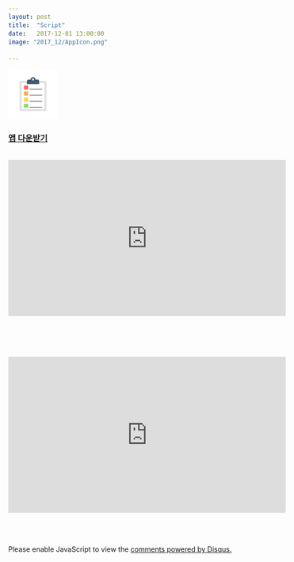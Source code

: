 ```yaml
---
layout: post
title:  "Script"
date:   2017-12-01 13:00:00
image: "2017_12/AppIcon.png"

---
```




<a href="https://itunes.apple.com/app/id1319037733?mt=8"><img src="https://raw.githubusercontent.com/pikachu987/pikachu987.github.io/master/assets/img/2017-12/AppIcon.png" alt="image" style="width: 100px; height: 100px;"/></a>

### [앱 다운받기](https://itunes.apple.com/app/id1319037733?mt=8)

<br>

<iframe width="560" height="315" src="https://www.youtube.com/embed/AKUuQkg_pl0" frameborder="0" gesture="media" allow="encrypted-media" allowfullscreen></iframe>


<br><br><br>

<iframe width="560" height="315" src="https://www.youtube.com/embed/H7UYKORAN2M" frameborder="0" gesture="media" allow="encrypted-media" allowfullscreen></iframe>


<br><br>
<div id="disqus_thread"></div>
<script>
    /**
     *  RECOMMENDED CONFIGURATION VARIABLES: EDIT AND UNCOMMENT THE SECTION BELOW TO INSERT DYNAMIC VALUES FROM YOUR PLATFORM OR CMS.
     *  LEARN WHY DEFINING THESE VARIABLES IS IMPORTANT: https://disqus.com/admin/universalcode/#configuration-variables
     */
    /*
    var disqus_config = function () {
        this.page.url = PAGE_URL;  // Replace PAGE_URL with your page's canonical URL variable
        this.page.identifier = PAGE_IDENTIFIER; // Replace PAGE_IDENTIFIER with your page's unique identifier variable
    };
    */
    (function() {  // DON'T EDIT BELOW THIS LINE
        var d = document, s = d.createElement('script');

        s.src = '//pikachu987blog.disqus.com/embed.js';

        s.setAttribute('data-timestamp', +new Date());
        (d.head || d.body).appendChild(s);
    })();
</script>
<noscript>Please enable JavaScript to view the <a href="https://disqus.com/?ref_noscript" rel="nofollow">comments powered by Disqus.</a></noscript>

<script id="dsq-count-scr" src="//pikachu987blog.disqus.com/count.js" async></script>

